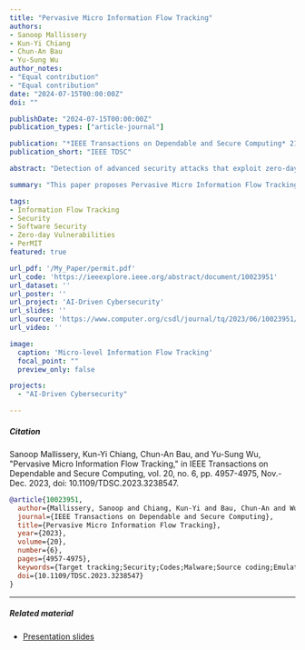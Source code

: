 ```yaml
---
title: "Pervasive Micro Information Flow Tracking"
authors:
- Sanoop Mallissery
- Kun-Yi Chiang
- Chun-An Bau
- Yu-Sung Wu
author_notes:
- "Equal contribution"
- "Equal contribution"
date: "2024-07-15T00:00:00Z"
doi: ""

publishDate: "2024-07-15T00:00:00Z"
publication_types: ["article-journal"]

publication: "*IEEE Transactions on Dependable and Secure Computing* 21(4)"
publication_short: "IEEE TDSC"

abstract: "Detection of advanced security attacks that exploit zero-day vulnerabilities or application-specific logic loopholes has been challenging due to the lack of attack signatures or substantial deviations in the overall system behavior. One has to zoom in to the affected code regions and look for local anomalies distinguishable from the benign workload to detect such attacks. We propose pervasive micro information flow tracking ( PerMIT ) that realizes variable-level online dynamic information flow tracking (DIFT) as a means to detect the attacks. The system uses hardware virtualization extension to monitor access to taint source variables and performs asynchronous code emulation to infer the local information flow. We demonstrate that the pervasive micro information flow can sufficiently capture the attacks and incurs only a small overhead. Given the program source code, the system can further enrich the semantics of micro information flow by embedding the variable names. We have integrated the system with machine learning algorithms to demonstrate the effectiveness of anomaly detection for zero-day attacks with pervasive micro information flow."

summary: "This paper proposes Pervasive Micro Information Flow Tracking (PerMIT), a fine-grained approach for detecting complex security threats in software systems. By monitoring data flow at the micro level, PerMIT addresses zero-day vulnerabilities and logic flaws often missed by conventional security methods."

tags:
- Information Flow Tracking
- Security
- Software Security
- Zero-day Vulnerabilities
- PerMIT
featured: true

url_pdf: '/My_Paper/permit.pdf'
url_code: 'https://ieeexplore.ieee.org/abstract/document/10023951'
url_dataset: ''
url_poster: ''
url_project: 'AI-Driven Cybersecurity'
url_slides: ''
url_source: 'https://www.computer.org/csdl/journal/tq/2023/06/10023951/1K9syrJjOEM'
url_video: ''

image:
  caption: 'Micro-level Information Flow Tracking'
  focal_point: ""
  preview_only: false

projects:
  - "AI-Driven Cybersecurity"

---
```


##### Citation

<div class="citation">
Sanoop Mallissery, Kun-Yi Chiang, Chun-An Bau, and Yu-Sung Wu, "Pervasive Micro Information Flow Tracking," in IEEE Transactions on Dependable and Secure Computing, vol. 20, no. 6, pp. 4957-4975, Nov.-Dec. 2023, doi: 10.1109/TDSC.2023.3238547.
</div>

```BibTeX
@article{10023951,
  author={Mallissery, Sanoop and Chiang, Kun-Yi and Bau, Chun-An and Wu, Yu-Sung},
  journal={IEEE Transactions on Dependable and Secure Computing}, 
  title={Pervasive Micro Information Flow Tracking}, 
  year={2023},
  volume={20},
  number={6},
  pages={4957-4975},
  keywords={Target tracking;Security;Codes;Malware;Source coding;Emulation;Anomaly detection;Anomaly detection;dynamic information flow tracking;online taint analysis;production system;zero-day attacks},
  doi={10.1109/TDSC.2023.3238547}
}
```
---

##### Related material

+ [Presentation slides](/2p.pdf)
